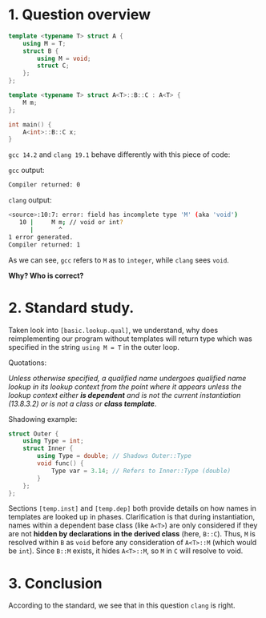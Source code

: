 # 1. Question overview

```c++
template <typename T> struct A {
    using M = T;
    struct B { 
        using M = void; 
        struct C;
    };
};

template <typename T> struct A<T>::B::C : A<T> {
    M m;
};

int main() {
    A<int>::B::C x;
}
```

`gcc 14.2` and `clang 19.1` behave differently with this piece of code:

`gcc` output:
```sh
Compiler returned: 0
```

`clang` output:
```sh
<source>:10:7: error: field has incomplete type 'M' (aka 'void')
   10 |     M m; // void or int?
      |       ^
1 error generated.
Compiler returned: 1
```

As we can see, `gcc` refers to `M` as to `integer`, while `clang` sees `void`.

**Why? Who is correct?**


# 2. Standard study.

Taken look into `[basic.lookup.qual]`, we understand, why does reimplementing our program without templates will return type which was specified in the string `using M = T` in the outer loop.

Quotations:

_Unless otherwise specified, a qualified name undergoes qualified name lookup in its lookup context from the point where it appears unless the lookup context either **is dependent** and is not the current instantiation (13.8.3.2) or is not a class or **class template**_.

Shadowing example:

```c++
struct Outer {
    using Type = int;
    struct Inner {
        using Type = double; // Shadows Outer::Type
        void func() {
            Type var = 3.14; // Refers to Inner::Type (double)
        }
    };
};
```

Sections `[temp.inst]` and `[temp.dep]` both provide details on how names in templates are looked up in phases. Clarification is that during instantiation, names within a dependent base class (like `A<T>`) are only considered if they are not **hidden by declarations in the derived class** (here, `B::C`). Thus, `M` is resolved within `B` as `void` before any consideration of `A<T>::M` (which would be `int`). Since `B::M` exists, it hides `A<T>::M`, so `M` in `C` will resolve to void.

# 3. Conclusion

According to the standard, we see that in this question `clang` is right.

